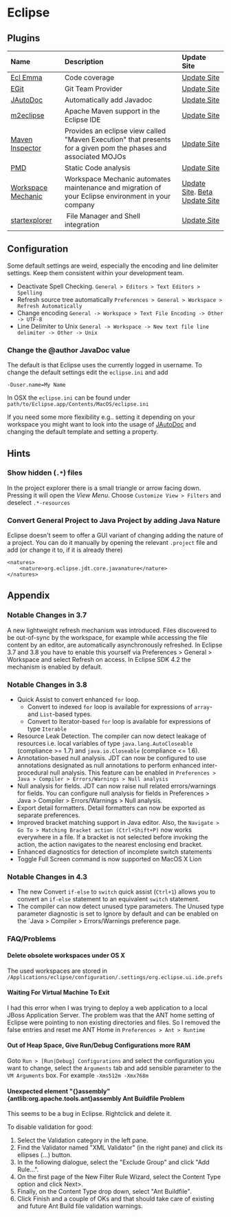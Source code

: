 # Eclipse #

## Plugins ##

| Name | Description | Update Site |
| :---- | :---- | :---- |
| [Ecl Emma](http://www.eclemma.org/) | Code coverage | [Update Site](http://update.eclemma.org/) |
| [EGit](http://www.eclipse.org/egit/) | Git Team Provider | [Update Site](http://download.eclipse.org/egit/updates) |
| [JAutoDoc](http://jautodoc.sourceforge.net/) | Automatically add Javadoc  | [Update Site](http://jautodoc.sourceforge.net/update/) |
| [m2eclipse](http://eclipse.org/m2e/) | Apache Maven support in the Eclipse IDE | [Update Site](http://download.eclipse.org/technology/m2e/releases) |
| [Maven Inspector](http://prapicault.github.com/MavenInspector/) | Provides an eclipse view called "Maven Execution" that presents for a given pom the phases and associated MOJOs | [Update Site](http://prapicault.github.com/MavenInspector/repository)
| [PMD](http://pmd.sourceforge.net/integrations.html#eclipse) | Static Code analysis | [Update Site](http://pmd.sf.net/eclipse) |
| [Workspace Mechanic](http://code.google.com/a/eclipselabs.org/p/workspacemechanic/) | Workspace Mechanic automates maintenance and migration of your Eclipse environment in your company | [Update Site](http://workspacemechanic.eclipselabs.org.codespot.com/git.update/mechanic/). [Beta Update Site](http://workspacemechanic.eclipselabs.org.codespot.com/git.update/mechanic-testing/) |
|[startexplorer](https://github.com/basti1302/startexplorer)| File Manager and Shell integration | [Update Site](http://basti1302.github.com/startexplorer/update/) |

## Configuration ##

Some default settings are weird, especially the encoding and line delimiter settings. Keep them consistent within your development team.

*   Deactivate Spell Checking. `General > Editors > Text Editors > Spelling`
*   Refresh source tree automatically `Preferences > General > Workspace > Refresh Automatically`
*   Change encoding `General -> Workspace > Text File Encoding -> Other -> UTF-8`
*   Line Delimiter to Unix `General -> Workspace -> New text file line delimiter -> Other -> Unix`

### Change the @author JavaDoc value ###

The default is that Eclipse uses the currently logged in username. To change the default settings edit the `eclipse.ini` and add

	-Duser.name=My Name

In OSX the  `eclipse.ini` can be found under `path/to/Eclipse.app/Contents/MacOS/eclipse.ini`

If you need some more flexibility e.g.. setting it depending on your workspace you might want to look into the usage of [JAutoDoc](http://jautodoc.sourceforge.net/) and changing the default template and setting a property.

## Hints ##

### Show hidden (`.*`) files ###

In the project explorer there is a small triangle or arrow facing down. Pressing it will open the _View Menu_. Choose `Customize View > Filters` and deselect `.*-resources`

### Convert General Project to Java Project by adding Java Nature ###

Eclipse doesn't seem to offer a GUI variant of changing adding the nature of a project. You can do it manually by opening the relevant `.project` file and add (or change it to, if it is already there)

    <natures>
    	<nature>org.eclipse.jdt.core.javanature</nature>
    </natures>

## Appendix ##

### Notable Changes in 3.7 ###

A new lightweight refresh mechanism was introduced. Files discovered to be out-of-sync by the workspace, for example while accessing the file content by an editor, are automatically asynchronously refreshed. In Eclipse 3.7 and 3.8 you have to enable this yourself via Preferences > General > Workspace and select Refresh on access. In Eclipse SDK 4.2 the mechanism is enabled by default.

### Notable Changes in 3.8 ###

- Quick Assist to convert enhanced `for` loop. 
	- Convert to indexed `for` loop is available for expressions of `array`- and `List`-based types.
	- Convert to Iterator-based `for` loop is available for expressions of type `Iterable`
- Resource Leak Detection. The compiler can now detect leakage of resources i.e. local variables of type `java.lang.AutoCloseable` (compliance >= 1.7) and `java.io.Closeable` (compliance <= 1.6).
- Annotation-based null analysis. JDT can now be configured to use annotations designated as null annotations to perform enhanced inter-procedural null analysis. This feature can be enabled in `Preferences > Java > Compiler > Errors/Warnings > Null analysis`
- Null analysis for fields. JDT can now raise null related errors/warnings for fields. You can configure null analysis for fields in Preferences > Java > Compiler > Errors/Warnings > Null analysis.
- Export detail formatters. Detail formatters can now be exported as separate preferences.
- Improved bracket matching support in Java editor. Also, the `Navigate > Go To > Matching Bracket action (Ctrl+Shift+P)` now works everywhere in a file. If a bracket is not selected before invoking the action, the action navigates to the nearest enclosing end bracket.
- Enhanced diagnostics for detection of incomplete switch statements
- Toggle Full Screen command is now supported on MacOS X Lion

### Notable Changes in 4.3 ###

- The new Convert `if-else` to `switch` quick assist (`Ctrl+1`) allows you to convert an `if-else` statement to an equivalent `switch` statement.
- The compiler can now detect unused type parameters. The Unused type parameter diagnostic is set to Ignore by default and can be enabled on the `Java > Compiler > Errors/Warnings preference page.

### FAQ/Problems ###

#### Delete obsolete workspaces under OS X ####

The used workspaces are stored in
`/Applications/eclipse/configuration/.settings/org.eclipse.ui.ide.prefs`

#### Waiting For Virtual Machine To Exit ####

I had this error when I was trying to deploy a web application to a local JBoss Application Server. The problem was that the ANT home setting of Eclipse were pointing to non existing directories and files. So I removed the false entries and reset me ANT Home in `Preferences > Ant > Runtime`

#### Out of Heap Space, Give Run/Debug Configurations more RAM ####

Goto `Run > [Run|Debug] Configurations` and select the configuration you want to change, select the `Arguments` tab and add sensible parameter to the `VM Arguments` box. For example `-Xms512m -Xmx768m`

#### Unexpected element "{}assembly" {antlib:org.apache.tools.ant}assembly Ant Buildfile Problem ####

This seems to be a bug in Eclipse. Rightclick and delete it.

To disable validation for good:

1. Select the Validation category in the left pane.
2. Find the Validator named "XML Validator" (in the right pane) and click its ellipses (...) button.
3. In the following dialogue, select the "Exclude Group" and click "Add Rule...".
4. On the first page of the New Filter Rule Wizard, select the Content Type option and click Next>.
5. Finally, on the Content Type drop down, select "Ant Buildfile".
6. Click Finish and a couple of OKs and that should take care of existing and future Ant Build file validation warnings.